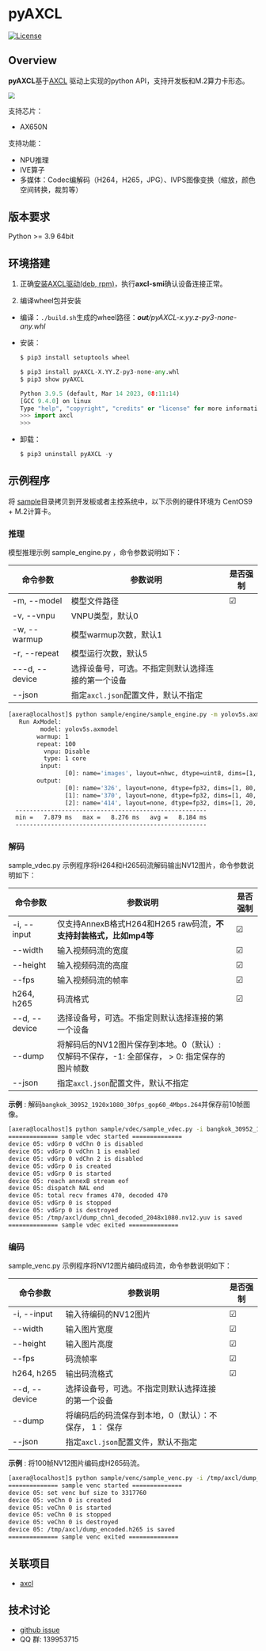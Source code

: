 # pyAXCL

[![License](https://img.shields.io/badge/license-BSD--3--Clause-blue.svg)](https://raw.githubusercontent.com/AXERA-TECH/pyaxengine/main/LICENSE)



## Overview

**pyAXCL**基于[AXCL](https://axcl-docs.readthedocs.io/zh-cn/latest/) 驱动上实现的python API，支持开发板和M.2算力卡形态。

<img src="https://axcl-docs.readthedocs.io/zh-cn/latest/_images/axcl_architecture.svg" style="zoom:80%;" />

支持芯片：

- AX650N

支持功能：

- NPU推理
- IVE算子
- 多媒体：Codec编解码（H264，H265，JPG）、IVPS图像变换（缩放，颜色空间转换，裁剪等）



## 版本要求

Python >= 3.9 64bit




## 环境搭建
1.  正确[安装AXCL驱动(deb, rpm)](https://axcl-docs.readthedocs.io/zh-cn/latest/doc_guide_setup.html)，执行**axcl-smi**确认设备连接正常。

2.  编译wheel包并安装

   - 编译：`./build.sh`生成的wheel路径：***out**/pyAXCL-x.yy.z-py3-none-any.whl*

   - 安装：

     ```python
     $ pip3 install setuptools wheel

     $ pip3 install pyAXCL-X.YY.Z-py3-none-any.whl
     $ pip3 show pyAXCL

     Python 3.9.5 (default, Mar 14 2023, 08:11:14)
     [GCC 9.4.0] on linux
     Type "help", "copyright", "credits" or "license" for more information.
     >>> import axcl
     >>>
     ```

   - 卸载：

     ```python
     $ pip3 uninstall pyAXCL -y
     ```



## 示例程序

将 [sample](./sample)目录拷贝到开发板或者主控系统中，以下示例的硬件环境为 CentOS9 + M.2计算卡。

### 推理

模型推理示例 sample_engine.py ，命令参数说明如下：

| 命令参数       | 参数说明                                           | 是否强制 |
| -------------- | -------------------------------------------------- | -------- |
| -m, --model    | 模型文件路径                                       | ☑        |
| -v, --vnpu     | VNPU类型，默认0                                    |          |
| -w, --warmup   | 模型warmup次数，默认1                              |          |
| -r, --repeat   | 模型运行次数，默认5                                |          |
| ---d, --device | 选择设备号，可选。不指定则默认选择连接的第一个设备 |          |
| --json         | 指定`axcl.json`配置文件，默认不指定                |          |

```bash
[axera@localhost]$ python sample/engine/sample_engine.py -m yolov5s.axmodel  -r 100
   Run AxModel:
         model: yolov5s.axmodel
        warmup: 1
        repeat: 100
          vnpu: Disable
          type: 1 core
         input:
                [0]: name='images', layout=nhwc, dtype=uint8, dims=[1, 640, 640, 3], size=1228800
        output:
                [0]: name='326', layout=none, dtype=fp32, dims=[1, 80, 80, 255], size=6528000
                [1]: name='370', layout=none, dtype=fp32, dims=[1, 40, 40, 255], size=1632000
                [2]: name='414', layout=none, dtype=fp32, dims=[1, 20, 20, 255], size=408000
  ------------------------------------------------------
  min =   7.879 ms   max =   8.276 ms   avg =   8.184 ms
  ------------------------------------------------------
```



### 解码

sample_vdec.py 示例程序将H264和H265码流解码输出NV12图片，命令参数说明如下：

| 命令参数      | 参数说明                                                     | 是否强制 |
| ------------- | ------------------------------------------------------------ | -------- |
| -i, --input   | 仅支持AnnexB格式H264和H265 raw码流，**不支持封装格式，比如mp4等** | ☑        |
| --width       | 输入视频码流的宽度                                           | ☑        |
| --height      | 输入视频码流的高度                                           | ☑        |
| --fps         | 输入视频码流的帧率                                           | ☑        |
| h264, h265    | 码流格式                                                     | ☑        |
| --d, --device | 选择设备号，可选。不指定则默认选择连接的第一个设备           |          |
| --dump        | 将解码后的NV12图片保存到本地。0（默认）: 仅解码不保存，-1: 全部保存， > 0: 指定保存的图片帧数 |          |
| --json        | 指定`axcl.json`配置文件，默认不指定                          |          |

**示例** : 解码`bangkok_30952_1920x1080_30fps_gop60_4Mbps.264`并保存前10帧图像。

```bash
[axera@localhost]$ python sample/vdec/sample_vdec.py -i bangkok_30952_1920x1080_30fps_gop60_4Mbps.264 --width 1920 --height 1080 h264 --fps 30 --dump 100
============== sample vdec started ==============
device 05: vdGrp 0 vdChn 0 is disabled
device 05: vdGrp 0 vdChn 1 is enabled
device 05: vdGrp 0 vdChn 2 is disabled
device 05: vdGrp 0 is created
device 05: vdGrp 0 is started
device 05: reach annexB stream eof
device 05: dispatch NAL end
device 05: total recv frames 470, decoded 470
device 05: vdGrp 0 is stopped
device 05: vdGrp 0 is destroyed
device 05: /tmp/axcl/dump_chn1_decoded_2048x1080.nv12.yuv is saved
============== sample vdec exited ==============
```

### 编码

sample_venc.py 示例程序将NV12图片编码成码流，命令参数说明如下：

| 命令参数      | 参数说明                                               | 是否强制 |
| ------------- | ------------------------------------------------------ | -------- |
| -i, --input   | 输入待编码的NV12图片                                   | ☑        |
| --width       | 输入图片宽度                                           | ☑        |
| --height      | 输入图片高度                                           | ☑        |
| --fps         | 码流帧率                                               | ☑        |
| h264, h265    | 输出码流格式                                           | ☑        |
| --d, --device | 选择设备号，可选。不指定则默认选择连接的第一个设备     |          |
| --dump        | 将编码后的码流保存到本地，0（默认）：不保存， 1： 保存 |          |
| --json        | 指定`axcl.json`配置文件，默认不指定                    |          |

**示例** : 将100帧NV12图片编码成H265码流。

```bash
[axera@localhost]$ python sample/venc/sample_venc.py -i /tmp/axcl/dump_chn1_decoded_2048x1080.nv12.yuv --width 2048 --height 1080 --fps 30 h265 --dump 1
============== sample venc started ==============
device 05: set venc buf size to 3317760
device 05: veChn 0 is created
device 05: veChn 0 is started
device 05: veChn 0 is stopped
device 05: veChn 0 is destroyed
device 05: /tmp/axcl/dump_encoded.h265 is saved
============== sample venc exited ==============
```



## 关联项目

- [axcl](https://axcl-docs.readthedocs.io/zh-cn/latest/)



## 技术讨论

- [github issue](https://github.com/AXERA-TECH/pyaxcl/issues)
- QQ 群: 139953715
